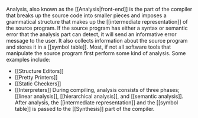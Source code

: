 Analysis, also known as the [[Analysis|front-end]] is the part of the compiler that breaks up the source code into smaller pieces and imposes a grammatical structure that makes up the [[intermediate representation]] of the source program.
If the source program has either a syntax or semantic error that the analysis part can detect, it will send an informative error message to the user.
It also collects information about the source program and stores it in a [[symbol table]].
Most, if not all software tools that manipulate the source program first perform some kind of analysis. Some examples include:
- [[Structure Editors]]
- [[Pretty Printers]]
- [[Static Checkers]]
- [[Interpreters]]
During compiling, analysis consists of three phases; [[linear analysis]], [[hierarchical analysis]], and [[semantic analysis]]. 
After analysis, the [[intermediate representation]] and the [[symbol table]] is passed to the [[Synthesis]] part of the compiler.